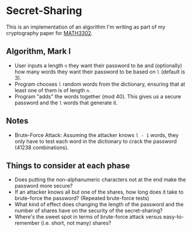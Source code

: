 # Secret-Sharing #

This is an implementation of an algorithm I'm writing as part of my cryptography paper for [MATH3302](http://www.uq.edu.au/study/course.html?course_code=MATH3302).


## Algorithm, Mark I #

- User inputs a length `n` they want their password to be and (optionally) how many words they want their password to be based on `l` (default is 3).
- Program chooses `l` random words from the dictionary, ensuring that at least one of them is of length `n`.
- Program "adds" the words together (mod 40). This gives us a secure password and the `l` words that generate it.

## Notes #

- Brute-Force Attack: Assuming the attacker knows `l - 1` words, they only have to test each word in the dictionary to crack the password (41238 combinations).

## Things to consider at each phase #

- Does putting the non-alphanumeric characters not at the end make the password more secure?
- If an attacker knows all but one of the shares, how long does it take to brute-force the password? (Repeated brute-force tests)
- What kind of effect does changing the length of the password and the number of shares have on the security of the secret-sharing?
- Where's the sweet spot in terms of brute-force attack versus easy-to-remember (i.e. short, not many) shares?
